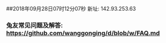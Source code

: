 ##2018年09月28日07时12分07秒 新址: 142.93.253.63
### 兔友常见问题及解答: https://github.com/wanggonging/d/blob/w/FAQ.md
